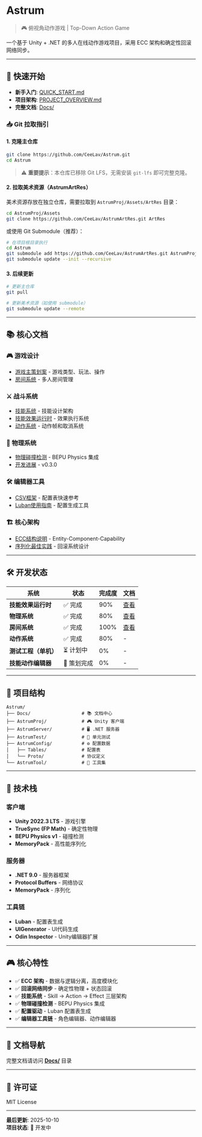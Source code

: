 # Astrum

> 🎮 俯视角动作游戏 | Top-Down Action Game

一个基于 Unity + .NET 的多人在线动作游戏项目，采用 ECC 架构和确定性回滚网络同步。

---

## 🚀 快速开始

- **新手入门**: [QUICK_START.md](QUICK_START.md)
- **项目架构**: [PROJECT_OVERVIEW.md](PROJECT_OVERVIEW.md)
- **完整文档**: [Docs/](Docs/)

### 📥 Git 拉取指引

#### 1. 克隆主仓库

```bash
git clone https://github.com/CeeLav/Astrum.git
cd Astrum
```

> ⚠️ **重要提示**：本仓库已移除 Git LFS，无需安装 `git-lfs` 即可完整克隆。

#### 2. 拉取美术资源（AstrumArtRes）

美术资源存放在独立仓库，需要拉取到 `AstrumProj/Assets/ArtRes` 目录：

```bash
cd AstrumProj/Assets
git clone https://github.com/CeeLav/AstrumArtRes.git ArtRes
```

或使用 Git Submodule（推荐）：

```bash
# 在项目根目录执行
cd Astrum
git submodule add https://github.com/CeeLav/AstrumArtRes.git AstrumProj/Assets/ArtRes
git submodule update --init --recursive
```

#### 3. 后续更新

```bash
# 更新主仓库
git pull

# 更新美术资源（如使用 submodule）
git submodule update --remote
```

---

## 📚 核心文档

### 🎮 游戏设计
- [游戏主策划案](Docs/01-GameDesign%20游戏设计/Game-Design%20游戏主策划案.md) - 游戏类型、玩法、操作
- [房间系统](Docs/01-GameDesign%20游戏设计/Room-System%20房间系统.md) - 多人房间管理

### ⚔️ 战斗系统
- [技能系统](Docs/02-CombatSystem%20战斗系统/Skill-System%20技能系统.md) - 技能设计架构
- [技能效果运行时](Docs/02-CombatSystem%20战斗系统/Skill-Effect-Runtime%20技能效果运行时.md) - 效果执行系统
- [动作系统](Docs/02-CombatSystem%20战斗系统/Action-System%20动作系统.md) - 动作帧和取消系统

### 🎯 物理系统
- [物理碰撞检测](Docs/03-PhysicsSystem%20物理系统/Physics-Design%20物理碰撞检测设计.md) - BEPU Physics 集成
- [开发进展](Docs/03-PhysicsSystem%20物理系统/Physics-Progress%20物理系统开发进展.md) - v0.3.0

### 🛠️ 编辑器工具
- [CSV框架](Docs/04-EditorTools%20编辑器工具/CSV-Framework%20CSV框架.md) - 配置表快速参考
- [Luban使用指南](Docs/04-EditorTools%20编辑器工具/Luban-Guide%20Luban使用指南.md) - 配置生成工具

### 🏗️ 核心架构
- [ECC结构说明](Docs/05-CoreArchitecture%20核心架构/ECC-System%20ECC结构说明.md) - Entity-Component-Capability
- [序列化最佳实践](Docs/05-CoreArchitecture%20核心架构/Serialization-Best-Practices%20序列化最佳实践.md) - 回滚系统设计

---

## 🛠️ 开发状态

| 系统 | 状态 | 完成度 | 文档 |
|------|------|--------|------|
| **技能效果运行时** | ✅ 完成 | 90% | [查看](Docs/02-CombatSystem%20战斗系统/_status%20开发进展/Skill-Effect-Progress%20技能效果开发进展.md) |
| **物理系统** | ✅ 完成 | 80% | [查看](Docs/03-PhysicsSystem%20物理系统/Physics-Progress%20物理系统开发进展.md) |
| **房间系统** | ✅ 完成 | 100% | [查看](Docs/01-GameDesign%20游戏设计/Room-System%20房间系统.md) |
| **动作系统** | ✅ 完成 | 80% | - |
| **测试工程（单机）** | ⏳ 计划中 | 0% | - |
| **技能动作编辑器** | 📝 策划完成 | 0% | - |

---

## 📁 项目结构

```
Astrum/
├── Docs/                   # 📚 文档中心
├── AstrumProj/             # 🎮 Unity 客户端
├── AstrumServer/           # 🖥️ .NET 服务器
├── AstrumTest/             # 🧪 单元测试
├── AstrumConfig/           # ⚙️ 配置数据
│   ├── Tables/             # 配置表
│   └── Proto/              # 协议定义
└── AstrumTool/             # 🔧 工具集
```

---

## 🎯 技术栈

### 客户端
- **Unity 2022.3 LTS** - 游戏引擎
- **TrueSync (FP Math)** - 确定性物理
- **BEPU Physics v1** - 碰撞检测
- **MemoryPack** - 高性能序列化

### 服务器
- **.NET 9.0** - 服务器框架
- **Protocol Buffers** - 网络协议
- **MemoryPack** - 序列化

### 工具链
- **Luban** - 配置表生成
- **UIGenerator** - UI代码生成
- **Odin Inspector** - Unity编辑器扩展

---

## 🎮 核心特性

- ✅ **ECC 架构** - 数据与逻辑分离，高度模块化
- ✅ **回滚网络同步** - 确定性物理 + 状态回滚
- ✅ **技能系统** - Skill → Action → Effect 三层架构
- ✅ **物理碰撞检测** - BEPU Physics 集成
- ✅ **配置驱动** - Luban 配置表生成
- ✅ **编辑器工具链** - 角色编辑器、动作编辑器

---

## 📖 文档导航

完整文档请访问 **[Docs/](Docs/)** 目录

---

## 📄 许可证

MIT License

---

**最后更新**: 2025-10-10  
**项目状态**: 🚧 开发中
